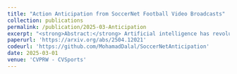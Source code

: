 ```yaml
---
title: "Action Anticipation from SoccerNet Football Video Broadcasts"
collection: publications
permalink: /publication/2025-03-Anticipation
excerpt: "<strong>Abstract:</strong> Artificial intelligence has revolutionized the way we analyze sports videos, whether to understand the actions of games in long untrimmed videos or to anticipate the player's motion in future frames. Despite these efforts, little attention has been given to anticipating game actions before they occur. In this work, we introduce the task of action anticipation for football broadcast videos, which consists in predicting future actions in unobserved future frames, within a five- or ten-second anticipation window. To benchmark this task, we release a new dataset, namely the SoccerNet Ball Action Anticipation (SN-BAA) dataset, based on SoccerNet Ball Action Spotting. Additionally, we propose a Football Action ANticipation TRAnsformer (FAANTRA), a baseline method that adapts FUTR, a state-of-the-art action anticipation model, to predict ball-related actions. To evaluate action anticipation, we introduce new metrics, including mAP@delta, which evaluates the temporal precision of predicted future actions, as well as mAP@infty, which evaluates their occurrence within the anticipation window. We also conduct extensive ablation studies to examine the impact of various task settings, input configurations, and model architectures. Experimental results highlight both the feasibility and challenges of action anticipation in football videos, providing valuable insights into the design of predictive models for sports analytics. By forecasting actions before they unfold, our work will enable applications in automated broadcasting, tactical analysis, and player decision-making. We will release our dataset, baseline, and benchmark publicly, to promote reproducibility and encourage further research."
paperurl: 'https://arxiv.org/abs/2504.12021'
codeurl: 'https://github.com/MohamadDalal/SoccerNetAnticipation'
date: 2025-03-01
venue: 'CVPRW - CVSports'
---
```

